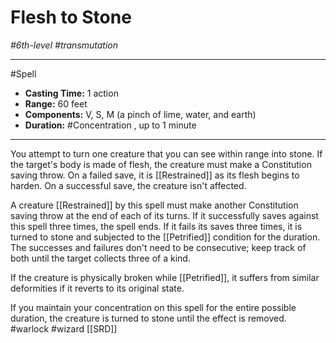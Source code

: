 # Flesh to Stone
*#6th-level #transmutation*
___ 
#Spell
- **Casting Time:** 1 action
- **Range:** 60 feet
- **Components:** V, S, M (a pinch of lime, water, and earth)
- **Duration:** #Concentration , up to 1 minute
---
You attempt to turn one creature that you can see within range into stone. If the target's body is made of flesh, the creature must make a Constitution saving throw. On a failed save, it is [[Restrained]] as its flesh begins to harden. On a successful save, the creature isn't affected.

A creature [[Restrained]] by this spell must make another Constitution saving throw at the end of each of its turns. If it successfully saves against this spell three times, the spell ends. If it fails its saves three times, it is turned to stone and subjected to the [[Petrified]] condition for the duration. The successes and failures don't need to be consecutive; keep track of both until the target collects three of a kind.

If the creature is physically broken while [[Petrified]], it suffers from similar deformities if it reverts to its original state.

If you maintain your concentration on this spell for the entire possible duration, the creature is turned to stone until the effect is removed.
#warlock
#wizard
[[SRD]]